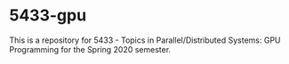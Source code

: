 # 5433-gpu
This is a repository for 5433 - Topics in Parallel/Distributed Systems: GPU Programming for the Spring 2020 semester.
